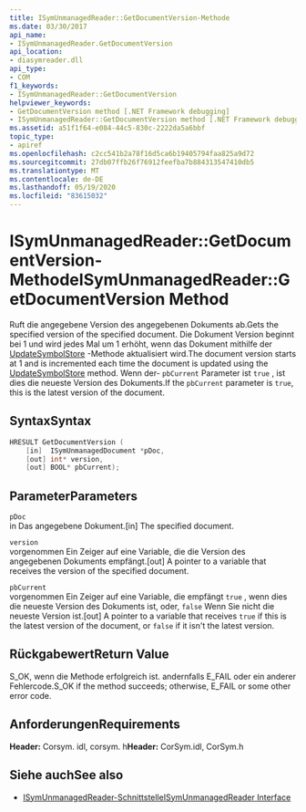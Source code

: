 ```yaml
---
title: ISymUnmanagedReader::GetDocumentVersion-Methode
ms.date: 03/30/2017
api_name:
- ISymUnmanagedReader.GetDocumentVersion
api_location:
- diasymreader.dll
api_type:
- COM
f1_keywords:
- ISymUnmanagedReader::GetDocumentVersion
helpviewer_keywords:
- GetDocumentVersion method [.NET Framework debugging]
- ISymUnmanagedReader::GetDocumentVersion method [.NET Framework debugging]
ms.assetid: a51f1f64-e084-44c5-830c-2222da5a6bbf
topic_type:
- apiref
ms.openlocfilehash: c2cc541b2a78f16d5ca6b19405794faa825a9d72
ms.sourcegitcommit: 27db07ffb26f76912feefba7b884313547410db5
ms.translationtype: MT
ms.contentlocale: de-DE
ms.lasthandoff: 05/19/2020
ms.locfileid: "83615032"
---
```

# <a name="isymunmanagedreadergetdocumentversion-method"></a><span data-ttu-id="adbbd-102">ISymUnmanagedReader::GetDocumentVersion-Methode</span><span class="sxs-lookup"><span data-stu-id="adbbd-102">ISymUnmanagedReader::GetDocumentVersion Method</span></span>
<span data-ttu-id="adbbd-103">Ruft die angegebene Version des angegebenen Dokuments ab.</span><span class="sxs-lookup"><span data-stu-id="adbbd-103">Gets the specified version of the specified document.</span></span> <span data-ttu-id="adbbd-104">Die Dokument Version beginnt bei 1 und wird jedes Mal um 1 erhöht, wenn das Dokument mithilfe der [UpdateSymbolStore](isymunmanagedreader-updatesymbolstore-method.md) -Methode aktualisiert wird.</span><span class="sxs-lookup"><span data-stu-id="adbbd-104">The document version starts at 1 and is incremented each time the document is updated using the [UpdateSymbolStore](isymunmanagedreader-updatesymbolstore-method.md) method.</span></span> <span data-ttu-id="adbbd-105">Wenn der- `pbCurrent` Parameter ist `true` , ist dies die neueste Version des Dokuments.</span><span class="sxs-lookup"><span data-stu-id="adbbd-105">If the `pbCurrent` parameter is `true`, this is the latest version of the document.</span></span>  
  
## <a name="syntax"></a><span data-ttu-id="adbbd-106">Syntax</span><span class="sxs-lookup"><span data-stu-id="adbbd-106">Syntax</span></span>  
  
```cpp  
HRESULT GetDocumentVersion (  
    [in]  ISymUnmanagedDocument *pDoc,  
    [out] int* version,  
    [out] BOOL* pbCurrent);  
```  
  
## <a name="parameters"></a><span data-ttu-id="adbbd-107">Parameter</span><span class="sxs-lookup"><span data-stu-id="adbbd-107">Parameters</span></span>  
 `pDoc`  
 <span data-ttu-id="adbbd-108">in Das angegebene Dokument.</span><span class="sxs-lookup"><span data-stu-id="adbbd-108">[in] The specified document.</span></span>  
  
 `version`  
 <span data-ttu-id="adbbd-109">vorgenommen Ein Zeiger auf eine Variable, die die Version des angegebenen Dokuments empfängt.</span><span class="sxs-lookup"><span data-stu-id="adbbd-109">[out] A pointer to a variable that receives the version of the specified document.</span></span>  
  
 `pbCurrent`  
 <span data-ttu-id="adbbd-110">vorgenommen Ein Zeiger auf eine Variable, die empfängt `true` , wenn dies die neueste Version des Dokuments ist, oder, `false` Wenn Sie nicht die neueste Version ist.</span><span class="sxs-lookup"><span data-stu-id="adbbd-110">[out] A pointer to a variable that receives `true` if this is the latest version of the document, or `false` if it isn't the latest version.</span></span>  
  
## <a name="return-value"></a><span data-ttu-id="adbbd-111">Rückgabewert</span><span class="sxs-lookup"><span data-stu-id="adbbd-111">Return Value</span></span>  
 <span data-ttu-id="adbbd-112">S_OK, wenn die Methode erfolgreich ist. andernfalls E_FAIL oder ein anderer Fehlercode.</span><span class="sxs-lookup"><span data-stu-id="adbbd-112">S_OK if the method succeeds; otherwise, E_FAIL or some other error code.</span></span>  
  
## <a name="requirements"></a><span data-ttu-id="adbbd-113">Anforderungen</span><span class="sxs-lookup"><span data-stu-id="adbbd-113">Requirements</span></span>  
 <span data-ttu-id="adbbd-114">**Header:** Corsym. idl, corsym. h</span><span class="sxs-lookup"><span data-stu-id="adbbd-114">**Header:** CorSym.idl, CorSym.h</span></span>  
  
## <a name="see-also"></a><span data-ttu-id="adbbd-115">Siehe auch</span><span class="sxs-lookup"><span data-stu-id="adbbd-115">See also</span></span>

- [<span data-ttu-id="adbbd-116">ISymUnmanagedReader-Schnittstelle</span><span class="sxs-lookup"><span data-stu-id="adbbd-116">ISymUnmanagedReader Interface</span></span>](isymunmanagedreader-interface.md)
